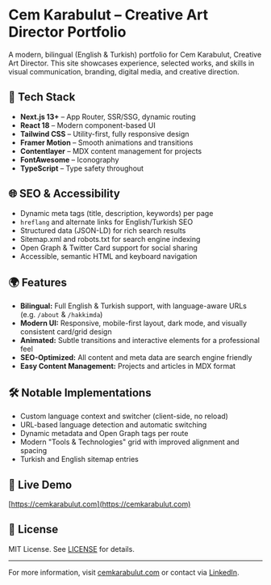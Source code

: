 # Cem Karabulut – Creative Art Director Portfolio

A modern, bilingual (English & Turkish) portfolio for Cem Karabulut, Creative Art Director. This site showcases experience, selected works, and skills in visual communication, branding, digital media, and creative direction.

## 🚀 Tech Stack

- **Next.js 13+** – App Router, SSR/SSG, dynamic routing
- **React 18** – Modern component-based UI
- **Tailwind CSS** – Utility-first, fully responsive design
- **Framer Motion** – Smooth animations and transitions
- **Contentlayer** – MDX content management for projects
- **FontAwesome** – Iconography
- **TypeScript** – Type safety throughout

## 🌐 SEO & Accessibility

- Dynamic meta tags (title, description, keywords) per page
- `hreflang` and alternate links for English/Turkish SEO
- Structured data (JSON-LD) for rich search results
- Sitemap.xml and robots.txt for search engine indexing
- Open Graph & Twitter Card support for social sharing
- Accessible, semantic HTML and keyboard navigation

## 🌍 Features

- **Bilingual:** Full English & Turkish support, with language-aware URLs (e.g. `/about` & `/hakkimda`)
- **Modern UI:** Responsive, mobile-first layout, dark mode, and visually consistent card/grid design
- **Animated:** Subtle transitions and interactive elements for a professional feel
- **SEO-Optimized:** All content and meta data are search engine friendly
- **Easy Content Management:** Projects and articles in MDX format

## 🛠️ Notable Implementations

- Custom language context and switcher (client-side, no reload)
- URL-based language detection and automatic switching
- Dynamic metadata and Open Graph tags per route
- Modern "Tools & Technologies" grid with improved alignment and spacing
- Turkish and English sitemap entries

## 🔗 Live Demo

[https://cemkarabulut.com](https://cemkarabulut.com)

## 📄 License

MIT License. See [LICENSE](./LICENSE) for details.

---

For more information, visit [cemkarabulut.com](https://cemkarabulut.com) or contact via [LinkedIn](https://linkedin.com/in/cemkarabulut).
